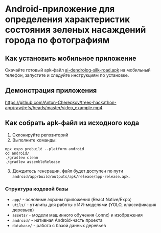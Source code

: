 # Android-приложение для определения характеристик состояния зеленых насаждений города по фотографиям

## Как установить мобильное приложение
Скачайте готовый apk-файл [ai-dendrolog-silk-road.apk](https://disk.yandex.ru/d/Wa0jW8RNL9MSlQ) на мобильный телефон, запустите и следуйте инструкциям по установке.

## Демонстрация приложения

https://github.com/Anton-Cherepkov/trees-hackathon-app/raw/refs/heads/master/video_example.mp4


## Как собрать apk-файл из исходного кода
1. Склонируйте репозиторий
2. Выполните команды:
```
npx expo prebuild --platform android
cd android/
./gradlew clean
./gradlew assembleRelease
```
3. Дождитесь генерации, файл будет доступен по пути `android/app/build/outputs/apk/release/app-release.apk`.

### Структура кодовой базы
- `app/` - основные экраны приложения (React Native/Expo)
- `utils/` - утилиты для работы с ИИ-моделями (YOLO, классификация деревьев)
- `assets/` - модели машинного обучения (.onnx) и изображения
- `android/` - нативная Android-часть проекта
- `database/` - работа с базой данных деревьев
